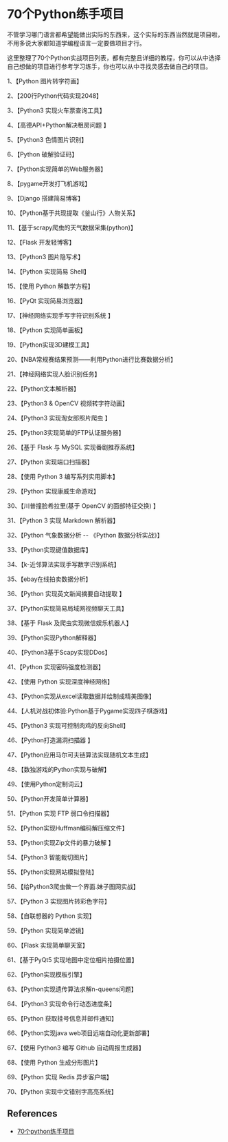 # 70个Python练手项目



不管学习哪门语言都希望能做出实际的东西来，这个实际的东西当然就是项目啦，不用多说大家都知道学编程语言一定要做项目才行。

这里整理了70个Python实战项目列表，都有完整且详细的教程，你可以从中选择自己想做的项目进行参考学习练手，你也可以从中寻找灵感去做自己的项目。



1、【Python 图片转字符画】

2、【200行Python代码实现2048】

3、【Python3 实现火车票查询工具】

4、【高德API+Python解决租房问题 】

5、【Python3 色情图片识别】

6、【Python 破解验证码】

7、【Python实现简单的Web服务器】

8、【pygame开发打飞机游戏】

9、【Django 搭建简易博客】

10、【Python基于共现提取《釜山行》人物关系】

11、【基于scrapy爬虫的天气数据采集(python)】

12、【Flask 开发轻博客】

13、【Python3 图片隐写术】

14、【Python 实现简易 Shell】

15、【使用 Python 解数学方程】

16、【PyQt 实现简易浏览器】

17、【神经网络实现手写字符识别系统 】

18、【Python 实现简单画板】

19、【Python实现3D建模工具】

20、【NBA常规赛结果预测——利用Python进行比赛数据分析】

21、【神经网络实现人脸识别任务】

22、【Python文本解析器】

23、【Python3 & OpenCV 视频转字符动画】

24、【Python3 实现淘女郎照片爬虫 】

25、【Python3实现简单的FTP认证服务器】

26、【基于 Flask 与 MySQL 实现番剧推荐系统】

27、【Python 实现端口扫描器】

28、【使用 Python 3 编写系列实用脚本】

29、【Python 实现康威生命游戏】

30、【川普撞脸希拉里(基于 OpenCV 的面部特征交换) 】

31、【Python 3 实现 Markdown 解析器】

32、【Python 气象数据分析 -- 《Python 数据分析实战》】

33、【Python实现键值数据库】

34、【k-近邻算法实现手写数字识别系统】

35、【ebay在线拍卖数据分析】

36、【Python 实现英文新闻摘要自动提取 】

37、【Python实现简易局域网视频聊天工具】

38、【基于 Flask 及爬虫实现微信娱乐机器人】

39、【Python实现Python解释器】

40、【Python3基于Scapy实现DDos】

41、【Python 实现密码强度检测器】

42、【使用 Python 实现深度神经网络】

43、【Python实现从excel读取数据并绘制成精美图像】

44、【人机对战初体验:Python基于Pygame实现四子棋游戏】

45、【Python3 实现可控制肉鸡的反向Shell】

46、【Python打造漏洞扫描器 】

47、【Python应用马尔可夫链算法实现随机文本生成】

48、【数独游戏的Python实现与破解】

49、【使用Python定制词云】

50、【Python开发简单计算器】

51、【Python 实现 FTP 弱口令扫描器】

52、【Python实现Huffman编码解压缩文件】

53、【Python实现Zip文件的暴力破解 】

54、【Python3 智能裁切图片】

55、【Python实现网站模拟登陆】

56、【给Python3爬虫做一个界面.妹子图网实战】

57、【Python 3 实现图片转彩色字符】

58、【自联想器的 Python 实现】

59、【Python 实现简单滤镜】

60、【Flask 实现简单聊天室】

61、【基于PyQt5 实现地图中定位相片拍摄位置】

62、【Python实现模板引擎】

63、【Python实现遗传算法求解n-queens问题】

64、【Python3 实现命令行动态进度条】

65、【Python 获取挂号信息并邮件通知】

66、【Python实现java web项目远端自动化更新部署】

67、【使用 Python3 编写 Github 自动周报生成器】

68、【使用 Python 生成分形图片】

69、【Python 实现 Redis 异步客户端】

70、【Python 实现中文错别字高亮系统】



## References
* [70个python练手项目](https://www.toutiao.com/a6646633414109692420)